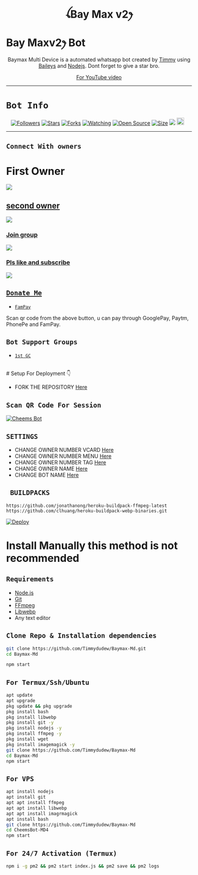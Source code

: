 

<h1 align="center">ꪶBay Max v2ꫂ<br></h1>
<p align="center">
<h1 color="Blue">Bay Maxv2ꫂ Bot</h1>
</p>

<p align="center">
Baymax Multi Device is a automated whatsapp bot created by <a href="https://github.com/Timmydudew" target="_blank">Timmy</a> using <a href="https://github.com/adiwajshing/Baileys" target="_blank">Baileys</a> and <a href="https://github.com/nodejs" target="_blank">Nodejs</a>. Dont forget to give a star bro.
</p>

<p align="center">
<a href="https://youtu.be/WiIqCdiDjFo">For YouTube video</a>
</p>

------

# ```Bot Info```
<p align="center">
<a href="https://github.com/Timmydudew/followers"><img title="Followers" src="https://img.shields.io/github/followers/Timmydudew?color=red&style=flat-square"></a>
<a href="https://github.com/Timmydudew/Baymax-Md/stargazers/"><img title="Stars" src="https://img.shields.io/github/stars/Timmydudew/Baymax-Md?color=blue&style=flat-square"></a>
<a href="https://github.com/Timmydudew/Baymax-Md/network/members"><img title="Forks" src="https://img.shields.io/github/forks/Timmydudew/Baymax-Md?color=red&style=flat-square"></a>
<a href="https://github.com/Timmydudew/Baymax-Md/watchers"><img title="Watching" src="https://img.shields.io/github/watchers/Timmydudew/Baymax-Md?label=Watchers&color=blue&style=flat-square"></a>
<a href="https://github.com/Timmydudew/Baymax-Md"><img title="Open Source" src="https://img.shields.io/badge/Author-Bay max%20Bot%20Inc.-red?v=103"></a>
<a href="https://github.com/Timmydudew/Baymax-Md/"><img title="Size" src="https://img.shields.io/github/repo-size/Timmydudew/Baymax-Md?style=flat-square&color=green"></a>
<a href="https://hits.seeyoufarm.com"><img src="https://hits.seeyoufarm.com/api/count/incr/badge.svg?url=https%3A%2F%2Fgithub.com%2FDGTimmy%2FBaymax-Md&count_bg=%2379C83D&title_bg=%23555555&icon=probot.svg&icon_color=%2300FF6D&title=hits&edge_flat=false"/></a>
<a href="https://github.com/Timmydudew/Baymax-Md/graphs/commit-activity"><img height="20" src="https://img.shields.io/badge/Maintained%3F-yes-green.svg"></a>&nbsp;&nbsp;
</p>
<p align='center'>
    </p>

-------

## ```Connect With owners```
<p align="center">
<h1>First Owner</h1>
<a href="https://wa.me/2348050261876"><img src="https://img.shields.io/badge/Contact Timmy-25D366?style=for-the-badge&logo=whatsapp&logoColor=white" />
<h2>second owner</h2>
<a href="https://wa.me/263780699988"><img src="https://img.shields.io/badge/Contact Mr Juice-25D366?style=for-the-badge&logo=whatsapp&logoColor=white" />
<h3>Join group</h3>
<a href="https://chat.whatsapp.com/C5D6zr2NFQGC1UCAlgFlqY"><img src="https://img.shields.io/badge/Join Official GC-25D366?style=for-the-badge&logo=whatsapp&logoColor=white" />
<br>
<h3 color='red'>
Pls like and subscribe
</h3>
<a href="https://youtube.com/channel/UCvAo9TZ0Pw9vrJ_0WYRyO3A"><img src="https://img.shields.io/badge/subscribe-25D366?style=for-the-badge&logo=" />
<br>
</p>

## ```Donate Me```

- [`FamPay`](https://telegra.ph/file/8737b098fd5702daeb7e0.jpg)

<p align="left">
Scan qr code from the above button, u can pay through GooglePay, Paytm, PhonePe and FamPay.
</p>

## ```Bot Support Groups```

- [`1st GC`](https://chat.whatsapp.com/C5D6zr2NFQGC1UCAlgFlqY)
<br>
# Setup For Deployment 👇

- FORK THE REPOSITORY [Here](https://github.com/Timmydudew/Baymax-Md/fork)

## `Scan QR Code For Session`
[![Cheems Bot](https://repl.it/badge/github/quiec/whatsasena)](https://replit.com/@DGXeon/Cheems-Bot-Multi-Device-Qr-Code-Generator?output%20only=1&lite=1#index.js)

## `SETTINGS`

- CHANGE OWNER NUMBER VCARD [Here](https://github.com/Timmydudew/Baymax-Md/blob/master/settings.js#L58)
- CHANGE OWNER NUMBER MENU [Here](https://github.com/Timmydudew/Baymax-Md/blob/master/settings.js#L65)
- CHANGE OWNER NUMBER TAG [Here](https://github.com/Timmydudew/Baymax-Md/blob/master/settings.js#L66)
- CHANGE OWNER NAME [Here](https://github.com/Timmydudew/Baymax-Md/blob/master/settings.js#L59)
- CHANGE BOT NAME [Here](https://github.com/Timmydudew/Baymax-Md/blob/master/settings.js#L67)

## ` BUILDPACKS`

```
https://github.com/jonathanong/heroku-buildpack-ffmpeg-latest
https://github.com/clhuang/heroku-buildpack-webp-binaries.git
```

[![Deploy](https://www.herokucdn.com/deploy/button.svg)](https://heroku.com/deploy?template=https://github.com/Timmydudew/Baymax-Md/)

# Install Manually this method is not recommended
## `Requirements`
* [Node.js](https://nodejs.org/en/)
* [Git](https://git-scm.com/downloads)
* [FFmpeg](https://github.com/BtbN/FFmpeg-Builds/releases/download/autobuild-2020-12-08-13-03/ffmpeg-n4.3.1-26-gca55240b8c-win64-gpl-4.3.zip)
* [Libwebp](https://developers.google.com/speed/webp/download)
* Any text editor
## `Clone Repo & Installation dependencies`
```bash
git clone https://github.com/Timmydudew/Baymax-Md.git
cd Baymax-Md

npm start
```
## `For Termux/Ssh/Ubuntu`
```bash
apt update
apt upgrade
pkg update && pkg upgrade
pkg install bash
pkg install libwebp
pkg install git -y
pkg install nodejs -y 
pkg install ffmpeg -y 
pkg install wget
pkg install imagemagick -y
git clone https://github.com/Timmydudew/Baymax-Md
cd Baymax-Md
npm start
```
## `For VPS`
```bash
apt install nodejs 
apt install git 
apt apt install ffmpeg 
apt apt install libwebp 
apt apt install imagrmagick
apt install bash
git clone https://github.com/Timmydudew/Baymax-Md
cd CheemsBot-MD4
npm start
```
## `For 24/7 Activation (Termux)`
```bash
npm i -g pm2 && pm2 start index.js && pm2 save && pm2 logs
```

